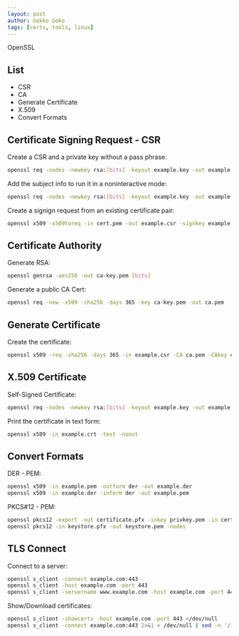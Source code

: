 ```yaml
---
layout: post
author: Gekko Geko
tags: [certs, tools, linux]
---
```


OpenSSL 

## List

* CSR
* CA
* Generate Certificate
* X.509
* Convert Formats

## Certificate Signing Request - CSR

Create a CSR and a private key without a pass phrase:

```bash
openssl req -nodes -newkey rsa:[bits] -keyout example.key -out example.csr
```

Add the subject info to run it in a noninteractive mode:

```bash
openssl req -nodes -newkey rsa:[bits] -keyout example.key -out example.csr "/C=SI/ST=Ljubljana/L=Ljubljana/O=Organization/OU=OrganizationUnit/CN=example.com"
```

Create a signign request from an existing certificate pair:

```bash
openssl x509 -x509toreq -in cert.pem -out example.csr -signkey example.key
```

## Certificate Authority

Generate RSA:
```bash
openssl genrsa -aes256 -out ca-key.pem [bits]
```
Generate a public CA Cert:
```bash
openssl req -new -x509 -sha256 -days 365 -key ca-key.pem -out ca.pem
```

## Generate Certificate

Create the certificate:
```bash
openssl x509 -req -sha256 -days 365 -in example.csr -CA ca.pem -CAkey ca-key.pem -out example.pem -CAcreateserial
```

## X.509 Certificate

Self-Signed Certificate:

```bash
openssl req -nodes -newkey rsa:[bits] -keyout example.key -out example.crt -x509 -days 365
```

Print the certificate in text form:

```bash
openssl x509 -in example.crt -text -noout
```

## Convert Formats

DER - PEM:

```bash
openssl x509 -in example.pem -outform der -out example.der
openssl x509 -in example.der -inform der -out example.pem
```

PKCS#12 - PEM:

```bash
openssl pkcs12 -export -out certificate.pfx -inkey privkey.pem -in certificate.pem -certfile ca-chain.pem
openssl pkcs12 -in keystore.pfx -out keystore.pem -nodes
```

## TLS Connect

Connect to a server:

```bash
openssl s_client -connect example.com:443
openssl s_client -host example.com -port 443
openssl s_client -servername www.example.com -host example.com -port 443
```

Show/Download certificates:

```bash
openssl s_client -showcerts -host example.com -port 443 </dev/null
openssl s_client -connect example.com:443 2>&1 < /dev/null | sed -n '/-----BEGIN/,/-----END/p' > certificate.pem
```
